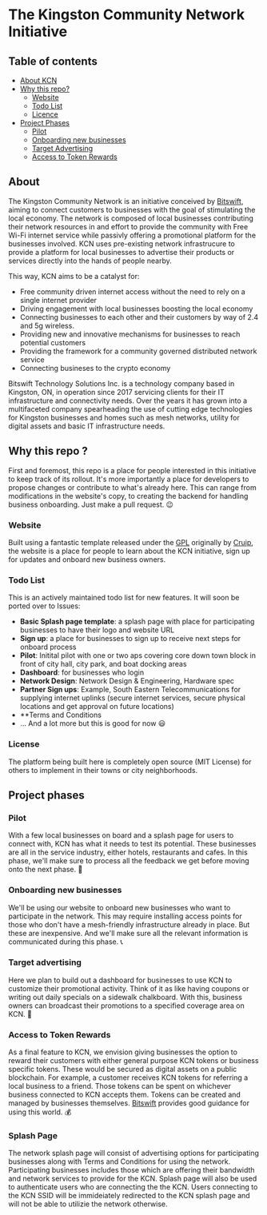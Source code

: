 # The Kingston Community Network Initiative
## Table of contents
* [About KCN](#about)
* [Why this repo?](#available-scripts)
  * [Website](#website)
  * [Todo List](#todo-list)
  * [Licence](#license)
* [Project Phases](#project-phases)
  * [Pilot](#pilot )
  * [Onboarding new businesses](#onboarding-new-businesses)
  * [Target Advertising](#target-advertising)
  * [Access to Token Rewards](#Access-to-Token-Rewards)

## About
The Kingston Community Network is an initiative conceived by [Bitswift](https://www.bitswift.io/), aiming to connect customers to businesses with the goal of stimulating the local economy. The network is composed of local businesses contributing their network resources in and effort to provide the community with Free Wi-Fi internet service while passivly offering a promotional platform for the businesses involved. KCN uses pre-existing network infrastrucure to provide a platform for local businesses to advertise their products or services directly into the hands of people nearby.    

This way, KCN aims to be a catalyst for:

-  Free community driven internet access without the need to rely on a single internet provider
-  Driving engagement with local businesses boosting the local economy
-  Connecting businesses to each other and their customers by way of 2.4 and 5g wireless.
-  Providing new and innovative mechanisms for businesses to reach potential customers
-  Providing the framework for a community governed distributed network service
-  Connecting busineses to the crypto economy 

Bitswift Technology Solutions Inc. is a technology company based in Kingston, ON, in operation since 2017 servicing clients for their IT infrastructure and connectivity needs. Over the years it has grown into a multifaceted company spearheading the use of cutting edge technologies for Kingston businesses and homes such as mesh networks, utility for digital assets and basic IT infrastructure needs. 

## Why this repo ?
First and foremost, this repo is a place for people interested in this initiative to keep track of its rollout. It's more importantly a place for developers to propose changes or contribute to what's already here. This can range from modifications in the website's copy, to creating the backend for handling business onboarding. Just make a pull request. :wink:

### Website 
Built using a fantastic template released under the [GPL](https://www.gnu.org/licenses/gpl-3.0.html) originally by [Cruip](https://cruip.com/), the website is a place for people to learn about the KCN initiative, sign up for updates and onboard new business owners. 

### Todo List
This is an actively maintained todo list for new features. It will soon be ported over to Issues:
- **Basic Splash page template**: a splash page with place for participating businesses to have their logo and website URL
- **Sign up**: a place for businesses to sign up to receive next steps for onboard process
- **Pilot**: Initital pilot with one or two aps covering core down town block in front of city hall, city park, and boat docking areas 
- **Dashboard**: for businesses who login
- **Network Design**: Network Design & Engineering, Hardware spec
- **Partner Sign ups**: Example, South Eastern Telecommunications for supplying internet uplinks (secure internet services, secure physical locations and get approval on future locations)
- **Terms and Conditions 
- ... And a lot more but this is good for now :smiley:

### License
The platform being built here is completely open source (MIT License) for others to implement in their towns or city neighborhoods.

## Project phases
### Pilot 
With a few local businesses on board and a splash page for users to connect with, KCN has what it needs to test its potential. These businesses are all in the service industry, either hotels, restaurants and cafes. In this phase, we'll make sure to process all the feedback we get before moving onto the next phase. :ramen:

### Onboarding new businesses
We'll be using our website to onboard new businesses who want to participate in the network. This may require installing access points for those who don't have a mesh-friendly infrastructure already in place. But these are inexpensive. And we'll make sure all the relevant information is communicated during this phase. :telephone_receiver:

### Target advertising
Here we plan to build out a dashboard for businesses to use KCN to customize their promotional activity. Think of it as like having coupons or writing out daily specials on a sidewalk chalkboard. With this, business owners can broadcast their promotions to a specified coverage area on KCN. :dart:

### Access to Token Rewards
As a final feature to KCN, we envision giving businesses the option to reward their customers with either general purpose KCN tokens or business specific tokens. These would be secured as digital assets on a public blockchain. For example, a customer receives KCN tokens for referring a local business to a friend. Those tokens can be spent on whichever business connected to KCN accepts them. Tokens can be created and managed by businesses themselves. [Bitswift](https://www.bitswift.io/) provides good guidance for using this world. :moneybag:

### Splash Page
The network splash page will consist of advertising options for participating businesses along with Terms and Conditions for using the network.  Participating businesses includes those which are offering their bandwidth and network services to provide for the KCN.  Splash page will also be used to authenticate users who are connecting the the KCN.  Users connecting to the KCN SSID will be immideiately redirected to the KCN splash page and will not be able to utilizie the network otherwise. 
